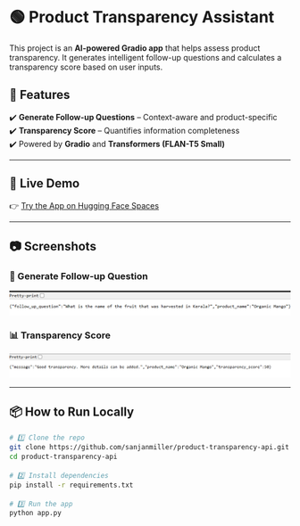 # 🟢 Product Transparency Assistant

This project is an **AI-powered Gradio app** that helps assess product transparency. It generates intelligent follow-up questions and calculates a transparency score based on user inputs.

## 📌 Features  
✔️ **Generate Follow-up Questions** – Context-aware and product-specific  
✔️ **Transparency Score** – Quantifies information completeness  
✔️ Powered by **Gradio** and **Transformers (FLAN-T5 Small)**  

---

## 🚀 Live Demo  
👉 [Try the App on Hugging Face Spaces](https://huggingface.co/spaces/sanjanmiller/product-transparency-app)

---

## 📷 Screenshots

### 🧠 Generate Follow-up Question  
<img src="https://raw.githubusercontent.com/sanjanmiller/product-transparency-api/main/Screenshot%20(390).png" width="600">

### 📊 Transparency Score  
<img src="https://raw.githubusercontent.com/sanjanmiller/product-transparency-api/main/Screenshot%20(391).png" width="600">

---

## 📦 How to Run Locally

```bash
# 1️⃣ Clone the repo
git clone https://github.com/sanjanmiller/product-transparency-api.git
cd product-transparency-api

# 2️⃣ Install dependencies
pip install -r requirements.txt

# 3️⃣ Run the app
python app.py

